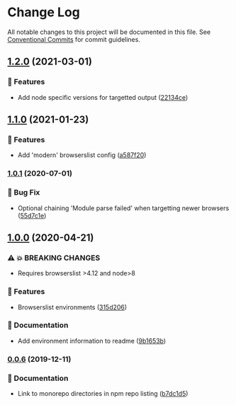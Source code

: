 # Change Log

All notable changes to this project will be documented in this file.
See [Conventional Commits](https://conventionalcommits.org) for commit guidelines.

## [1.2.0](https://github.com/ntucker/anansi/compare/@anansi/browserslist-config@1.1.0...@anansi/browserslist-config@1.2.0) (2021-03-01)


### 🚀 Features

* Add node specific versions for targetted output ([22134ce](https://github.com/ntucker/anansi/commit/22134ce38c80fcbb6b4009fe0dff0b0e90ecc275))



## [1.1.0](https://github.com/ntucker/anansi/compare/@anansi/browserslist-config@1.0.1...@anansi/browserslist-config@1.1.0) (2021-01-23)


### 🚀 Features

* Add 'modern' browserslist config ([a587f20](https://github.com/ntucker/anansi/commit/a587f207286d4d90a6abf630f62e2c1337f391c6))



### [1.0.1](https://github.com/ntucker/anansi/compare/@anansi/browserslist-config@1.0.0...@anansi/browserslist-config@1.0.1) (2020-07-01)


### 🐛 Bug Fix

* Optional chaining 'Module parse failed' when targetting newer browsers ([55d7c1e](https://github.com/ntucker/anansi/commit/55d7c1e5ba3ab9d8e22567790173ca868b9536ef))



## [1.0.0](https://github.com/ntucker/anansi/compare/@anansi/browserslist-config@0.0.6...@anansi/browserslist-config@1.0.0) (2020-04-21)


### ⚠ 💥 BREAKING CHANGES

* Requires browserslist >4.12 and node>8

### 🚀 Features

* Browserslist environments ([315d206](https://github.com/ntucker/anansi/commit/315d206ace5ae316129d687a4868c096fa41be0f))


### 📝 Documentation

* Add environment information to readme ([9b1653b](https://github.com/ntucker/anansi/commit/9b1653b03e10b12b4c87475d341a60b86ae1a9a4))



### [0.0.6](https://github.com/ntucker/anansi/compare/@anansi/browserslist-config@0.0.5...@anansi/browserslist-config@0.0.6) (2019-12-11)


### 📝 Documentation

* Link to monorepo directories in npm repo listing ([b7dc1d5](https://github.com/ntucker/anansi/commit/b7dc1d5b1a6f3b163c9d155e3847c8d079f6b4cf))

